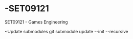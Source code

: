 # -SET09121
 SET09121 - Games Engineering
 
 ~Update submodules
git submodule update --init --recursive
